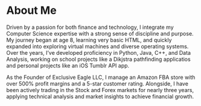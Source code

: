 # About Me 

<!--
**httpantwon/httpantwon** is a ✨ _special_ ✨ repository because its `README.md` (this file) appears on your GitHub profile.

Here are some ideas to get you started:

- 🔭 I’m currently working on ...
- 🌱 I’m currently learning ...
- 👯 I’m looking to collaborate on ...
- 🤔 I’m looking for help with ...
- 💬 Ask me about ...
- 📫 How to reach me: ...
- 😄 Pronouns: ...
- ⚡ Fun fact: ...
-->

Driven by a passion for both finance and technology, I integrate my Computer Science expertise with a strong sense of discipline and purpose. My journey began at age 8, learning very basic HTML, and quickly expanded into exploring virtual machines and diverse operating systems. Over the years, I’ve developed proficiency in Python, Java, C++, and Data Analysis, working on school projects like a Dikjstra pathfinding applicatios and personal projects like an iOS Tumblr API app.

As the Founder of Exclusive Eagle LLC, I manage an Amazon FBA store with over 500% profit margins and a 5-star customer rating. Alongside, I have been actively trading in the Stock and Forex markets for nearly three years, applying technical analysis and market insights to achieve financial growth.
